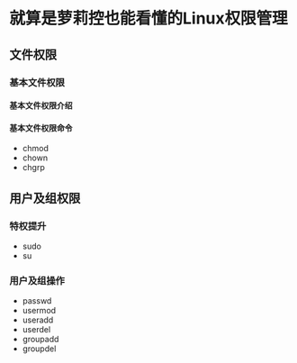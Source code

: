 # 就算是萝莉控也能看懂的Linux权限管理
## 文件权限
### 基本文件权限
#### 基本文件权限介绍
#### 基本文件权限命令
- chmod
- chown
- chgrp
## 用户及组权限
### 特权提升
- sudo
- su
### 用户及组操作
- passwd
- usermod
- useradd
- userdel
- groupadd
- groupdel